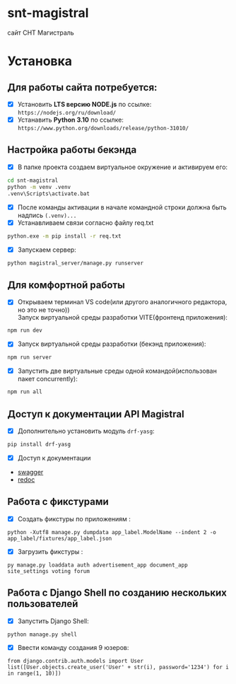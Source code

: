 # snt-magistral
сайт СНТ Магистраль
# Установка
## Для работы сайта потребуется:
* [x] Установить **LTS версию NODE.js** по ссылке: `https://nodejs.org/ru/download/`
* [x] Устанавить **Python 3.10** по ссылке: `https://www.python.org/downloads/release/python-31010/`
## Настройка работы бекэнда
* [x] В папке проекта создаем виртуальное окружение и активируем его:
```bash
cd snt-magistral
python -m venv .venv
.venv\Scripts\activate.bat
```
* [x] После команды активации в начале командной строки должна быть надпись `(.venv)...` 
* [x] Устанавливаем связи согласно файлу req.txt
```bash
python.exe -m pip install -r req.txt
```
* [x] Запускаем сервер:
```bash
python magistral_server/manage.py runserver
```
## Для комфортной работы
* [x] Открываем терминал VS code(или другого аналогичного редактора, но это не точно))  
Запуск виртуальной среды разработки VITE(фронтенд приложения):

```bash
npm run dev
```
* [x] Запуск виртуальной среды разработки (бекэнд приложения):

```bash
npm run server
```
* [x]  Запустить две виртуальные среды одной командой(использован пакет concurrently):
```bash
npm run all
```
## Доступ к документации API Magistral
* [x] Дополнительно установить модуль `drf-yasg`:
```bash
pip install drf-yasg
```
* [x] Доступ к документации 
* [swagger](http://127.0.0.1:8000/swagger/)
* [redoc](http://127.0.0.1:8000/redoc/)
## Работа с фикстурами
* [x] Создать фикстуры по приложениям :
```shell
python -Xutf8 manage.py dumpdata app_label.ModelName --indent 2 -o app_label/fixtures/app_label.json
```
* [x] Загрузить фикстуры :
```shell
py manage.py loaddata auth advertisement_app document_app site_settings voting forum
```
## Работа с Django Shell по созданию нескольких пользователей
* [x] Запустить Django Shell:
```shell
python manage.py shell
```
* [x] Ввести команду создания 9 юзеров:
```pyton
from django.contrib.auth.models import User
list([User.objects.create_user('User' + str(i), password='1234') for i in range(1, 10)])
```
